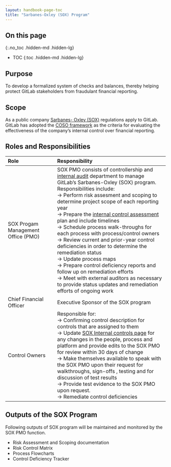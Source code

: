 ```yaml
---
layout: handbook-page-toc
title: "Sarbanes-Oxley (SOX) Program"
---
```


## On this page
{:.no_toc .hidden-md .hidden-lg}

- TOC
{:toc .hidden-md .hidden-lg}


## Purpose

To develop a formalized system of checks and balances, thereby helping protect GitLab stakeholders from fraudulant financial reporting.
<br>

## Scope

As a public company [Sarbanes- Oxley (SOX)](https://en.wikipedia.org/wiki/Sarbanes%E2%80%93Oxley_Act) regulations apply to GitLab. 
GitLab has adopted the [COSO framework](https://www.coso.org/Pages/ic.aspx) as the criteria for evaluating the effectiveness of the company’s internal control over financial reporting.

## Roles and Responsibilities


|Role | Responsibility|
|:------|:-----------|
|SOX Progam Management Office (PMO)| SOX PMO consists of controllership and [internal audit](https://about.gitlab.com/handbook/internal-audit/) department to manage GitLab’s Sarbanes-Oxley (SOX) program. Responsibilities include: <br> &#8594; Perform risk assesment and scoping to determine project scope of each reporting year  <br> &#8594; Prepare the [internal control assessment](https://internal-handbook.gitlab.io/handbook/finance/sox-internal-controls/control-assessment-procedure/) plan and include timelines <br> &#8594; Schedule process walk-throughs for each process with process/control owners <br> &#8594; Review current and prior-year control deficiencies in order to determine the remediation status <br> &#8594; Update process maps<br> &#8594; Prepare control deficiency reports and follow up on remediation efforts <br> &#8594; Meet with external auditors as necessary to provide status updates and remediation efforts of ongoing work <br> |
|Chief Financial Officer|Executive Sponsor of the SOX program|
|Control Owners| Responsible for: <br> &#8594; Confirming control description for controls that are assigned to them <br> &#8594; Update [SOX Internal controls page](https://internal-handbook.gitlab.io/handbook/finance/sox-internal-controls/) for any changes in the people, process and platform and provide edits to the SOX PMO for review within 30 days of change<br> &#8594; Make themselves available to speak with the SOX PMO upon their request for walkthroughs, sign-offs , testing and for discussion of test results<br> &#8594; Provide test evidence to the SOX PMO upon request.<br> &#8594; Remediate control deficiencies|

## Outputs of the SOX Program

Following outputs of SOX program will be maintained and monitored by the SOX PMO function.

- Risk Assessment and Scoping documentation
- Risk Control Matrix
- Process Flowcharts
- Control Deficiency Tracker 
































